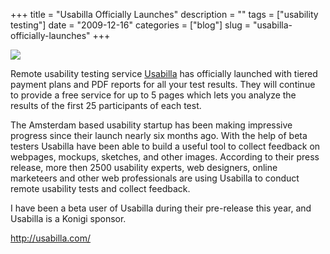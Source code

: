 +++
title = "Usabilla Officially Launches"
description = ""
tags = ["usability testing"]
date = "2009-12-16"
categories = ["blog"]
slug = "usabilla-officially-launches"
+++



  <div class="notebook-screenshot"><a href="http://usabilla.com/"><img id='bluga-thumbnail-1887' class='bluga-thumbnail large' src='http://media.konigi.com/bluga/
wt4a9ffafacb35a_0.jpg'/></a></div><p>Remote usability testing service <a href="http://usabilla.com/">Usabilla</a> has officially launched with tiered payment plans and PDF reports for all your test results. They will continue to provide a free service for up to 5 pages which lets you analyze the results of the first 25 participants of each test.</p>

<p>The Amsterdam based usability startup has been making impressive progress since their launch nearly six months ago.  With the help of beta testers Usabilla have been able to build a useful tool to collect feedback on webpages, mockups, sketches, and other images. According to their press release, more then 2500 usability experts, web designers, online marketeers and other web professionals are using Usabilla to conduct remote usability tests and collect feedback.</p>

<p>I have been a beta user of Usabilla during their pre-release this year, and Usabilla is a Konigi sponsor.</p>

    
  <a href="http://usabilla.com/">http://usabilla.com/</a>
